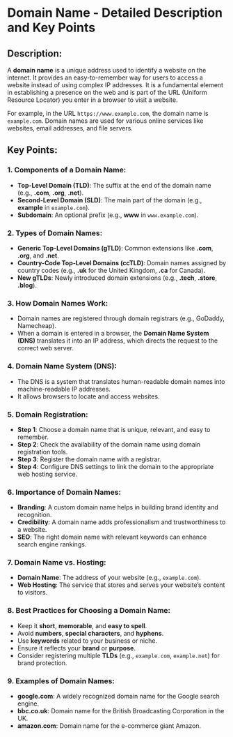 # Domain Name - Detailed Description and Key Points

## Description:
A **domain name** is a unique address used to identify a website on the internet. It provides an easy-to-remember way for users to access a website instead of using complex IP addresses. It is a fundamental element in establishing a presence on the web and is part of the URL (Uniform Resource Locator) you enter in a browser to visit a website.

For example, in the URL `https://www.example.com`, the domain name is `example.com`. Domain names are used for various online services like websites, email addresses, and file servers.

## Key Points:

### 1. Components of a Domain Name:
   - **Top-Level Domain (TLD)**: The suffix at the end of the domain name (e.g., **.com**, **.org**, **.net**).
   - **Second-Level Domain (SLD)**: The main part of the domain (e.g., **example** in `example.com`).
   - **Subdomain**: An optional prefix (e.g., **www** in `www.example.com`).

### 2. Types of Domain Names:
   - **Generic Top-Level Domains (gTLD)**: Common extensions like **.com**, **.org**, and **.net**.
   - **Country-Code Top-Level Domains (ccTLD)**: Domain names assigned by country codes (e.g., **.uk** for the United Kingdom, **.ca** for Canada).
   - **New gTLDs**: Newly introduced domain extensions (e.g., **.tech**, **.store**, **.blog**).

### 3. How Domain Names Work:
   - Domain names are registered through domain registrars (e.g., GoDaddy, Namecheap).
   - When a domain is entered in a browser, the **Domain Name System (DNS)** translates it into an IP address, which directs the request to the correct web server.

### 4. Domain Name System (DNS):
   - The DNS is a system that translates human-readable domain names into machine-readable IP addresses.
   - It allows browsers to locate and access websites.

### 5. Domain Registration:
   - **Step 1**: Choose a domain name that is unique, relevant, and easy to remember.
   - **Step 2**: Check the availability of the domain name using domain registration tools.
   - **Step 3**: Register the domain name with a registrar.
   - **Step 4**: Configure DNS settings to link the domain to the appropriate web hosting service.

### 6. Importance of Domain Names:
   - **Branding**: A custom domain name helps in building brand identity and recognition.
   - **Credibility**: A domain name adds professionalism and trustworthiness to a website.
   - **SEO**: The right domain name with relevant keywords can enhance search engine rankings.

### 7. Domain Name vs. Hosting:
   - **Domain Name**: The address of your website (e.g., `example.com`).
   - **Web Hosting**: The service that stores and serves your website’s content to visitors.

### 8. Best Practices for Choosing a Domain Name:
   - Keep it **short**, **memorable**, and **easy to spell**.
   - Avoid **numbers**, **special characters**, and **hyphens**.
   - Use **keywords** related to your business or niche.
   - Ensure it reflects your **brand** or **purpose**.
   - Consider registering multiple **TLDs** (e.g., `example.com`, `example.net`) for brand protection.

### 9. Examples of Domain Names:
   - **google.com**: A widely recognized domain name for the Google search engine.
   - **bbc.co.uk**: Domain name for the British Broadcasting Corporation in the UK.
   - **amazon.com**: Domain name for the e-commerce giant Amazon.
